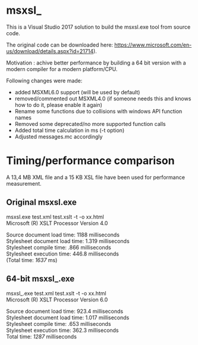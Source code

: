 # msxsl_

This is a Visual Studio 2017 solution to build the msxsl.exe tool from source code.

The original code can be downloaded here: https://www.microsoft.com/en-us/download/details.aspx?id=21714).

Motivation : achive better performance by building a 64 bit version with a modern compiler for a modern platform/CPU.

Following changes were made:
- added MSXML6.0 support (will be used by default)
- removed/commented out MSXML4.0 (if someone needs this and knows how to do it, please enable it again)
- Rename some functions due to collisions with windows API function names
- Removed some deprecated/no more supported function calls
- Added total time calculation in ms (-t option)
- Adjusted messages.mc accordingly

Timing/performance comparison
=============================
A 13,4 MB XML file and a 15 KB XSL file have been used for performance measurement.

Original msxsl.exe
------------------
msxsl.exe test.xml test.xslt -t -o xx.html  
Microsoft (R) XSLT Processor Version 4.0  

Source document load time:     1188 milliseconds  
Stylesheet document load time: 1.319 milliseconds  
Stylesheet compile time:       .866 milliseconds  
Stylesheet execution time:     446.8 milliseconds  
                  (Total time: *1637* ms)  

64-bit msxsl_.exe
-----------------
msxsl_.exe test.xml test.xslt -t -o xx.html  
Microsoft (R) XSLT Processor Version 6.0  

Source document load time:     923.4 milliseconds  
Stylesheet document load time: 1.017 milliseconds  
Stylesheet compile time:       .653 milliseconds  
Stylesheet execution time:     362.3 milliseconds  
                   Total time: *1287* milliseconds  
                   
